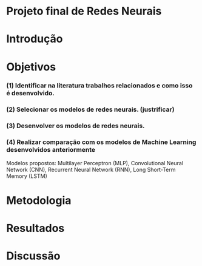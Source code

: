 # Projeto final de Redes Neurais

# Introdução


# Objetivos

### (1) Identificar na literatura trabalhos relacionados e como isso é desenvolvido. 
### (2) Selecionar os modelos de redes neurais. (justrificar)
### (3) Desenvolver os modelos de redes neurais.
### (4) Realizar comparação com os modelos de Machine Learning desenvolvidos anteriormente

Modelos propostos:  Multilayer Perceptron (MLP), Convolutional Neural Network (CNN), Recurrent Neural Network (RNN), Long Short-Term Memory (LSTM)

# Metodologia



# Resultados


# Discussão
